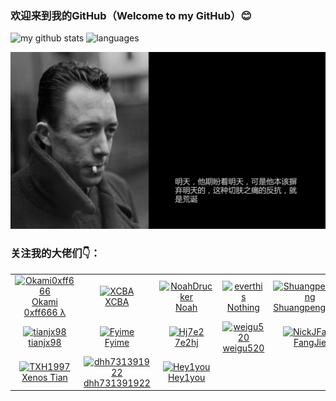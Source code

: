 ### 欢迎来到我的GitHub（Welcome to my GitHub）😊

<p align="left">
    <img src="https://github-readme-stats.vercel.app/api?username=mikusugar&show_icons=true&theme=tokyonight" alt="my github stats" width="420"/>&nbsp;<img src="https://github-readme-stats.vercel.app/api/top-langs/?username=mikusugar&layout=compact&theme=tokyonight" alt="languages" height="167">
</p>


![tomorrow](img/tomorrow.jpg)
### 关注我的大佬们👇：
<!--ACTION_START_FLAG:github-followers-->
<table>
  <tr>
    <td align="center">
        <a href="https://github.com/Okami0xff666">
            <img src="https://avatars2.githubusercontent.com/u/58578838" width="100px;" alt="Okami0xff666"/>
        </a>
        <br />
        <a href="https://github.com/Okami0xff666">Okami 0xff666 λ</a>
    </td>
    <td align="center">
        <a href="https://github.com/XCBA">
            <img src="https://avatars2.githubusercontent.com/u/107749581" width="100px;" alt="XCBA"/>
        </a>
        <br />
        <a href="https://github.com/XCBA">XCBA</a>
    </td>
    <td align="center">
        <a href="https://github.com/NoahDrucker">
            <img src="https://avatars2.githubusercontent.com/u/45659684" width="100px;" alt="NoahDrucker"/>
        </a>
        <br />
        <a href="https://github.com/NoahDrucker">Noah</a>
    </td>
    <td align="center">
        <a href="https://github.com/everthis">
            <img src="https://avatars2.githubusercontent.com/u/3142886" width="100px;" alt="everthis"/>
        </a>
        <br />
        <a href="https://github.com/everthis">Nothing</a>
    </td>
    <td align="center">
        <a href="https://github.com/ShuangpengPang">
            <img src="https://avatars2.githubusercontent.com/u/16634837" width="100px;" alt="ShuangpengPang"/>
        </a>
        <br />
        <a href="https://github.com/ShuangpengPang">ShuangpengPang</a>
    </td>
    <td align="center">
        <a href="https://github.com/haixin1225">
            <img src="https://avatars2.githubusercontent.com/u/28828438" width="100px;" alt="haixin1225"/>
        </a>
        <br />
        <a href="https://github.com/haixin1225">haixin</a>
    </td>
    <td align="center">
        <a href="https://github.com/MuziMin0222">
            <img src="https://avatars2.githubusercontent.com/u/40995489" width="100px;" alt="MuziMin0222"/>
        </a>
        <br />
        <a href="https://github.com/MuziMin0222">muzimin</a>
    </td>
  </tr>
  <tr>
    <td align="center">
        <a href="https://github.com/tianjx98">
            <img src="https://avatars2.githubusercontent.com/u/41153654" width="100px;" alt="tianjx98"/>
        </a>
        <br />
        <a href="https://github.com/tianjx98">tianjx98</a>
    </td>
    <td align="center">
        <a href="https://github.com/Fyime">
            <img src="https://avatars2.githubusercontent.com/u/46854523" width="100px;" alt="Fyime"/>
        </a>
        <br />
        <a href="https://github.com/Fyime">Fyime</a>
    </td>
    <td align="center">
        <a href="https://github.com/Hj7e2">
            <img src="https://avatars2.githubusercontent.com/u/52975682" width="100px;" alt="Hj7e2"/>
        </a>
        <br />
        <a href="https://github.com/Hj7e2">7e2hj</a>
    </td>
    <td align="center">
        <a href="https://github.com/weigu520">
            <img src="https://avatars2.githubusercontent.com/u/54529611" width="100px;" alt="weigu520"/>
        </a>
        <br />
        <a href="https://github.com/weigu520">weigu520</a>
    </td>
    <td align="center">
        <a href="https://github.com/NickJFang">
            <img src="https://avatars2.githubusercontent.com/u/19494009" width="100px;" alt="NickJFang"/>
        </a>
        <br />
        <a href="https://github.com/NickJFang">FangJie</a>
    </td>
    <td align="center">
        <a href="https://github.com/RM-66">
            <img src="https://avatars2.githubusercontent.com/u/62274807" width="100px;" alt="RM-66"/>
        </a>
        <br />
        <a href="https://github.com/RM-66">Ruimin </a>
    </td>
    <td align="center">
        <a href="https://github.com/AndrewYang9112">
            <img src="https://avatars2.githubusercontent.com/u/44937460" width="100px;" alt="AndrewYang9112"/>
        </a>
        <br />
        <a href="https://github.com/AndrewYang9112">AndrewYang9112</a>
    </td>
  </tr>
  <tr>
    <td align="center">
        <a href="https://github.com/TXH1997">
            <img src="https://avatars2.githubusercontent.com/u/33445771" width="100px;" alt="TXH1997"/>
        </a>
        <br />
        <a href="https://github.com/TXH1997">Xenos Tian</a>
    </td>
    <td align="center">
        <a href="https://github.com/dhh731391922">
            <img src="https://avatars2.githubusercontent.com/u/41181504" width="100px;" alt="dhh731391922"/>
        </a>
        <br />
        <a href="https://github.com/dhh731391922">dhh731391922</a>
    </td>
    <td align="center">
        <a href="https://github.com/Hey1you">
            <img src="https://avatars2.githubusercontent.com/u/48322534" width="100px;" alt="Hey1you"/>
        </a>
        <br />
        <a href="https://github.com/Hey1you">Hey1you</a>
    </td>
  </tr>
</table>
<!--ACTION_END_FLAG:github-followers-->
